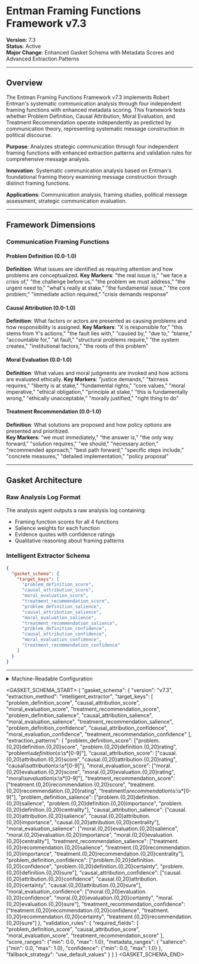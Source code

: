 # Entman Framing Functions Framework v7.3

**Version**: 7.3  
**Status**: Active  
**Major Change**: Enhanced Gasket Schema with Metadata Scores and Advanced Extraction Patterns

---

## Overview

The Entman Framing Functions Framework v7.3 implements Robert Entman's systematic communication analysis through four independent framing functions with enhanced metadata scoring. This framework tests whether Problem Definition, Causal Attribution, Moral Evaluation, and Treatment Recommendation operate independently as predicted by communication theory, representing systematic message construction in political discourse.

**Purpose**: Analyzes strategic communication through four independent framing functions with enhanced extraction patterns and validation rules for comprehensive message analysis.

**Innovation**: Systematic communication analysis based on Entman's foundational framing theory examining message construction through distinct framing functions.

**Applications**: Communication analysis, framing studies, political message assessment, strategic communication evaluation.

---

## Framework Dimensions

### **Communication Framing Functions**

#### Problem Definition (0.0-1.0)
**Definition**: What issues are identified as requiring attention and how problems are conceptualized.
**Key Markers**: "the real issue is," "we face a crisis of," "the challenge before us," "the problem we must address," "the urgent need to," "what's really at stake," "the fundamental issue," "the core problem," "immediate action required," "crisis demands response"

#### Causal Attribution (0.0-1.0)
**Definition**: What factors or actors are presented as causing problems and how responsibility is assigned.
**Key Markers**: "X is responsible for," "this stems from Y's actions," "the fault lies with," "caused by," "due to," "blame," "accountable for," "at fault," "structural problems require," "the system creates," "institutional factors," "the roots of this problem"

#### Moral Evaluation (0.0-1.0)
**Definition**: What values and moral judgments are invoked and how actions are evaluated ethically.
**Key Markers**: "justice demands," "fairness requires," "liberty is at stake," "fundamental rights," "core values," "moral imperative," "ethical obligation," "principle at stake," "this is fundamentally wrong," "ethically unacceptable," "morally justified," "right thing to do"

#### Treatment Recommendation (0.0-1.0)
**Definition**: What solutions are proposed and how policy options are presented and prioritized.  
**Key Markers**: "we must immediately," "the answer is," "the only way forward," "solution requires," "we should," "necessary action," "recommended approach," "best path forward," "specific steps include," "concrete measures," "detailed implementation," "policy proposal"

---

## Gasket Architecture

### Raw Analysis Log Format
The analysis agent outputs a raw analysis log containing:
- Framing function scores for all 4 functions
- Salience weights for each function
- Evidence quotes with confidence ratings
- Qualitative reasoning about framing patterns

### Intelligent Extractor Schema
```json
{
  "gasket_schema": {
    "target_keys": [
      "problem_definition_score",
      "causal_attribution_score",
      "moral_evaluation_score",
      "treatment_recommendation_score",
      "problem_definition_salience",
      "causal_attribution_salience",
      "moral_evaluation_salience",
      "treatment_recommendation_salience",
      "problem_definition_confidence",
      "causal_attribution_confidence",
      "moral_evaluation_confidence",
      "treatment_recommendation_confidence"
    ]
  }
}
```

---

<details><summary>Machine-Readable Configuration</summary>

```json
{
  "name": "entman_v7_1",
  "version": "v7.3",
  "display_name": "Entman Framing Functions Framework v7.1",
  "analysis_variants": {
    "default": {
      "description": "Sequential framing functions analysis with chain-of-thought methodology",
      "analysis_prompt": "You are an expert analyst specializing in communication framing and strategic messaging across diverse contexts. Analyze this text through focused sequential steps, examining each framing function independently before integration.\n\nSTEP 1 - PROBLEM DEFINITION ANALYSIS\nFocus ONLY on problem definition patterns (ignore other framing functions for now):\n- Look for problem identification markers: issue language ('the real issue is,' 'we face a crisis of,' 'the challenge before us,' 'the problem we must address,' 'what's really at stake') - Note: These are semantic concepts, look for how problems are conceptualized and what issues are identified as requiring attention, not just these exact phrases\n- Assess problem framing completeness and clarity\n- Score problem definition dimension (0.0-1.0) with specific textual evidence\n- Assess salience (0.0-1.0): How central is problem definition to this specific text?\n- State confidence (0.0-1.0): How certain are you in this assessment?\nShow your analytical work and evidence before proceeding.\n\nSTEP 2 - CAUSAL ATTRIBUTION ANALYSIS\nNow focus ONLY on causal attribution patterns:\n- Look for causal attribution markers: responsibility language ('X is responsible for,' 'this stems from Y's actions,' 'the fault lies with,' 'caused by,' 'accountable for,' 'the roots of this problem') - Note: These are semantic concepts, look for how responsibility is assigned and what factors are presented as causing problems, not just these exact terms\n- Assess attribution clarity and responsibility assignment\n- Score causal attribution dimension (0.0-1.0) with specific textual evidence\n- Assess salience (0.0-1.0): How central is causal attribution to the message?\n- State confidence (0.0-1.0): How certain are you in this assessment?\nShow your analytical work and evidence before proceeding.\n\nSTEP 3 - MORAL EVALUATION ANALYSIS\nNow focus ONLY on moral evaluation patterns:\n- Look for moral evaluation markers: values language ('justice demands,' 'fairness requires,' 'liberty is at stake,' 'fundamental rights,' 'moral imperative,' 'ethically unacceptable') - Note: These are semantic concepts, look for what values and moral judgments are invoked and how actions are evaluated ethically, not just these exact expressions\n- Assess moral framework clarity and ethical positioning\n- Score moral evaluation dimension (0.0-1.0) with specific textual evidence\n- Assess salience (0.0-1.0): How central are moral evaluations to the message?\n- State confidence (0.0-1.0): How certain are you in this assessment?\nShow your analytical work and evidence before proceeding.\n\nSTEP 4 - TREATMENT RECOMMENDATION ANALYSIS\nNow focus ONLY on treatment recommendation patterns:\n- Look for treatment recommendation markers: solution language ('we must immediately,' 'the answer is,' 'the only way forward,' 'solution requires,' 'necessary action,' 'concrete measures') - Note: These are semantic concepts, look for what solutions are proposed and how policy options are presented and prioritized, not just these exact recommendations\n- Assess solution clarity and policy direction\n- Score treatment recommendation dimension (0.0-1.0) with specific textual evidence\n- Assess salience (0.0-1.0): How central are treatment recommendations to the message?\n- State confidence (0.0-1.0): How certain are you in this assessment?\nShow your analytical work and evidence before proceeding.\n\nFINAL STEP - INTEGRATION AND VALIDATION\nReview your step-by-step analysis:\n- Check for scoring consistency across all framing functions\n- Validate that evidence quality meets academic standards\n- Assess systematic message construction and framing completeness\n- Confirm confidence levels are appropriately calibrated\n- Identify strategic framing patterns and communication profile\n- Apply pattern classifications based on overall framing approach\n\nProvide your final structured analysis following this format:\n\n**FRAMING FUNCTIONS ASSESSMENT**\n\n**Problem Definition**: [score] (salience: [score], confidence: [score])\n**Causal Attribution**: [score] (salience: [score], confidence: [score])\n**Moral Evaluation**: [score] (salience: [score], confidence: [score])\n**Treatment Recommendation**: [score] (salience: [score], confidence: [score])\n\n**Calculated Metrics**:\n- Message Completeness Index: [calculated score]\n- Strategic Framing Profile: [classification]\n\n**Key Insights**: [Summary of framing strategy, message construction patterns, and communication effectiveness]"
    }
  },
  "dimension_groups": {
    "framing_functions": ["problem_definition", "causal_attribution", "moral_evaluation", "treatment_recommendation"]
  },
  "calculation_spec": {
    "execution_order": [
      "message_completeness_score",
      "framing_coherence_index",
      "salience_weighted_message_completeness_score",
      "salience_weighted_framing_coherence_index"
    ],
    "formulas": {
      "message_completeness_score": "(problem_definition_score + causal_attribution_score + moral_evaluation_score + treatment_recommendation_score) / 4",
    "framing_coherence_index": "sqrt(problem_definition_score * causal_attribution_score * moral_evaluation_score * treatment_recommendation_score)",
    "salience_weighted_message_completeness_score": "(problem_definition_score * problem_definition_salience + causal_attribution_score * causal_attribution_salience + moral_evaluation_score * moral_evaluation_salience + treatment_recommendation_score * treatment_recommendation_salience) / (problem_definition_salience + causal_attribution_salience + moral_evaluation_salience + treatment_recommendation_salience + 1e-9)",
      "salience_weighted_framing_coherence_index": "pow((problem_definition_score * problem_definition_salience) * (causal_attribution_score * causal_attribution_salience) * (moral_evaluation_score * moral_evaluation_salience) * (treatment_recommendation_score * treatment_recommendation_salience), 1/4) / pow(problem_definition_salience * causal_attribution_salience * moral_evaluation_salience * treatment_recommendation_salience + 1e-9, 1/4)"
    }
  },
  "reliability_rubric": {
    "cronbachs_alpha": {
      "excellent": [0.80, 1.0],
      "good": [0.70, 0.79],
      "acceptable": [0.60, 0.69],
      "poor": [0.0, 0.59]
    },
    "notes": "Defines quality thresholds for framework reliability. The Synthesis Agent uses this for automated fit assessment."
  }
}
```

</details>

<GASKET_SCHEMA_START>
{
  "gasket_schema": {
    "version": "v7.3",
    "extraction_method": "intelligent_extractor",
    "target_keys": [
      "problem_definition_score",
      "causal_attribution_score",
      "moral_evaluation_score",
      "treatment_recommendation_score",
      "problem_definition_salience",
      "causal_attribution_salience",
      "moral_evaluation_salience",
      "treatment_recommendation_salience",
      "problem_definition_confidence",
      "causal_attribution_confidence",
      "moral_evaluation_confidence",
      "treatment_recommendation_confidence"
    ],
    "extraction_patterns": {
      "problem_definition_score": ["problem.{0,20}definition.{0,20}score", "problem.{0,20}definition.{0,20}rating", "problem\\s*definition\\s*:\\s*[0-9]"],
      "causal_attribution_score": ["causal.{0,20}attribution.{0,20}score", "causal.{0,20}attribution.{0,20}rating", "causal\\s*attribution\\s*:\\s*[0-9]"],
      "moral_evaluation_score": ["moral.{0,20}evaluation.{0,20}score", "moral.{0,20}evaluation.{0,20}rating", "moral\\s*evaluation\\s*:\\s*[0-9]"],
      "treatment_recommendation_score": ["treatment.{0,20}recommendation.{0,20}score", "treatment.{0,20}recommendation.{0,20}rating", "treatment\\s*recommendation\\s*:\\s*[0-9]"],
      "problem_definition_salience": ["problem.{0,20}definition.{0,20}salience", "problem.{0,20}definition.{0,20}importance", "problem.{0,20}definition.{0,20}centrality"],
      "causal_attribution_salience": ["causal.{0,20}attribution.{0,20}salience", "causal.{0,20}attribution.{0,20}importance", "causal.{0,20}attribution.{0,20}centrality"],
      "moral_evaluation_salience": ["moral.{0,20}evaluation.{0,20}salience", "moral.{0,20}evaluation.{0,20}importance", "moral.{0,20}evaluation.{0,20}centrality"],
      "treatment_recommendation_salience": ["treatment.{0,20}recommendation.{0,20}salience", "treatment.{0,20}recommendation.{0,20}importance", "treatment.{0,20}recommendation.{0,20}centrality"],
      "problem_definition_confidence": ["problem.{0,20}definition.{0,20}confidence", "problem.{0,20}definition.{0,20}certainty", "problem.{0,20}definition.{0,20}sure"],
      "causal_attribution_confidence": ["causal.{0,20}attribution.{0,20}confidence", "causal.{0,20}attribution.{0,20}certainty", "causal.{0,20}attribution.{0,20}sure"],
      "moral_evaluation_confidence": ["moral.{0,20}evaluation.{0,20}confidence", "moral.{0,20}evaluation.{0,20}certainty", "moral.{0,20}evaluation.{0,20}sure"],
      "treatment_recommendation_confidence": ["treatment.{0,20}recommendation.{0,20}confidence", "treatment.{0,20}recommendation.{0,20}certainty", "treatment.{0,20}recommendation.{0,20}sure"]
    },
    "validation_rules": {
      "required_fields": [
        "problem_definition_score", "causal_attribution_score", "moral_evaluation_score", "treatment_recommendation_score"
      ],
      "score_ranges": {"min": 0.0, "max": 1.0},
      "metadata_ranges": {
        "salience": {"min": 0.0, "max": 1.0},
        "confidence": {"min": 0.0, "max": 1.0}
      },
      "fallback_strategy": "use_default_values"
    }
  }
}
<GASKET_SCHEMA_END>